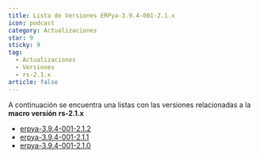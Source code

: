 ```yaml
---
title: Lista de Versiones ERPya-3.9.4-001-2.1.x
icon: podcast
category: Actualizaciones
star: 9
sticky: 9
tag:
  - Actualizaciones
  - Versiones
  - rs-2.1.x
article: false
---
```


A continuación se encuentra una listas con las versiones relacionadas a la **macro versión** **rs-2.1.x**

- [erpya-3.9.4-001-2.1.2](erpya-3.9.4-001-2.1.2.md)
- [erpya-3.9.4-001-2.1.1](erpya-3.9.4-001-2.1.1.md)
- [erpya-3.9.4-001-2.1.0](erpya-3.9.4-001-2.1.0.md)

